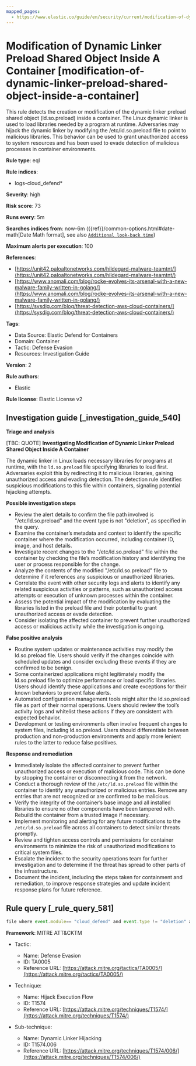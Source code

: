 ```yaml
---
mapped_pages:
  - https://www.elastic.co/guide/en/security/current/modification-of-dynamic-linker-preload-shared-object-inside-a-container.html
---
```


# Modification of Dynamic Linker Preload Shared Object Inside A Container [modification-of-dynamic-linker-preload-shared-object-inside-a-container]

This rule detects the creation or modification of the dynamic linker preload shared object (ld.so.preload) inside a container. The Linux dynamic linker is used to load libraries needed by a program at runtime. Adversaries may hijack the dynamic linker by modifying the /etc/ld.so.preload file to point to malicious libraries. This behavior can be used to grant unauthorized access to system resources and has been used to evade detection of malicious processes in container environments.

**Rule type**: eql

**Rule indices**:

* logs-cloud_defend*

**Severity**: high

**Risk score**: 73

**Runs every**: 5m

**Searches indices from**: now-6m ({{ref}}/common-options.html#date-math[Date Math format], see also [`Additional look-back time`](docs-content://solutions/security/detect-and-alert/create-detection-rule.md#rule-schedule))

**Maximum alerts per execution**: 100

**References**:

* [https://unit42.paloaltonetworks.com/hildegard-malware-teamtnt/](https://unit42.paloaltonetworks.com/hildegard-malware-teamtnt/)
* [https://www.anomali.com/blog/rocke-evolves-its-arsenal-with-a-new-malware-family-written-in-golang/](https://www.anomali.com/blog/rocke-evolves-its-arsenal-with-a-new-malware-family-written-in-golang/)
* [https://sysdig.com/blog/threat-detection-aws-cloud-containers/](https://sysdig.com/blog/threat-detection-aws-cloud-containers/)

**Tags**:

* Data Source: Elastic Defend for Containers
* Domain: Container
* Tactic: Defense Evasion
* Resources: Investigation Guide

**Version**: 2

**Rule authors**:

* Elastic

**Rule license**: Elastic License v2

## Investigation guide [_investigation_guide_540]

**Triage and analysis**

[TBC: QUOTE]
**Investigating Modification of Dynamic Linker Preload Shared Object Inside A Container**

The dynamic linker in Linux loads necessary libraries for programs at runtime, with the `ld.so.preload` file specifying libraries to load first. Adversaries exploit this by redirecting it to malicious libraries, gaining unauthorized access and evading detection. The detection rule identifies suspicious modifications to this file within containers, signaling potential hijacking attempts.

**Possible investigation steps**

* Review the alert details to confirm the file path involved is "/etc/ld.so.preload" and the event type is not "deletion", as specified in the query.
* Examine the container’s metadata and context to identify the specific container where the modification occurred, including container ID, image, and host details.
* Investigate recent changes to the "/etc/ld.so.preload" file within the container by checking the file’s modification history and identifying the user or process responsible for the change.
* Analyze the contents of the modified "/etc/ld.so.preload" file to determine if it references any suspicious or unauthorized libraries.
* Correlate the event with other security logs and alerts to identify any related suspicious activities or patterns, such as unauthorized access attempts or execution of unknown processes within the container.
* Assess the potential impact of the modification by evaluating the libraries listed in the preload file and their potential to grant unauthorized access or evade detection.
* Consider isolating the affected container to prevent further unauthorized access or malicious activity while the investigation is ongoing.

**False positive analysis**

* Routine system updates or maintenance activities may modify the ld.so.preload file. Users should verify if the changes coincide with scheduled updates and consider excluding these events if they are confirmed to be benign.
* Some containerized applications might legitimately modify the ld.so.preload file to optimize performance or load specific libraries. Users should identify these applications and create exceptions for their known behaviors to prevent false alerts.
* Automated configuration management tools might alter the ld.so.preload file as part of their normal operations. Users should review the tool’s activity logs and whitelist these actions if they are consistent with expected behavior.
* Development or testing environments often involve frequent changes to system files, including ld.so.preload. Users should differentiate between production and non-production environments and apply more lenient rules to the latter to reduce false positives.

**Response and remediation**

* Immediately isolate the affected container to prevent further unauthorized access or execution of malicious code. This can be done by stopping the container or disconnecting it from the network.
* Conduct a thorough review of the `/etc/ld.so.preload` file within the container to identify any unauthorized or malicious entries. Remove any entries that are not recognized or are confirmed to be malicious.
* Verify the integrity of the container’s base image and all installed libraries to ensure no other components have been tampered with. Rebuild the container from a trusted image if necessary.
* Implement monitoring and alerting for any future modifications to the `/etc/ld.so.preload` file across all containers to detect similar threats promptly.
* Review and tighten access controls and permissions for container environments to minimize the risk of unauthorized modifications to critical system files.
* Escalate the incident to the security operations team for further investigation and to determine if the threat has spread to other parts of the infrastructure.
* Document the incident, including the steps taken for containment and remediation, to improve response strategies and update incident response plans for future reference.


## Rule query [_rule_query_581]

```js
file where event.module== "cloud_defend" and event.type != "deletion" and file.path== "/etc/ld.so.preload"
```

**Framework**: MITRE ATT&CKTM

* Tactic:

    * Name: Defense Evasion
    * ID: TA0005
    * Reference URL: [https://attack.mitre.org/tactics/TA0005/](https://attack.mitre.org/tactics/TA0005/)

* Technique:

    * Name: Hijack Execution Flow
    * ID: T1574
    * Reference URL: [https://attack.mitre.org/techniques/T1574/](https://attack.mitre.org/techniques/T1574/)

* Sub-technique:

    * Name: Dynamic Linker Hijacking
    * ID: T1574.006
    * Reference URL: [https://attack.mitre.org/techniques/T1574/006/](https://attack.mitre.org/techniques/T1574/006/)



